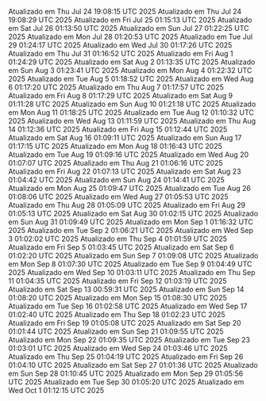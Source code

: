 Atualizado em Thu Jul 24 19:08:15 UTC 2025
Atualizado em Thu Jul 24 19:08:29 UTC 2025
Atualizado em Fri Jul 25 01:15:13 UTC 2025
Atualizado em Sat Jul 26 01:13:50 UTC 2025
Atualizado em Sun Jul 27 01:22:25 UTC 2025
Atualizado em Mon Jul 28 01:20:53 UTC 2025
Atualizado em Tue Jul 29 01:24:17 UTC 2025
Atualizado em Wed Jul 30 01:17:26 UTC 2025
Atualizado em Thu Jul 31 01:16:52 UTC 2025
Atualizado em Fri Aug  1 01:24:29 UTC 2025
Atualizado em Sat Aug  2 01:13:35 UTC 2025
Atualizado em Sun Aug  3 01:23:41 UTC 2025
Atualizado em Mon Aug  4 01:22:32 UTC 2025
Atualizado em Tue Aug  5 01:18:52 UTC 2025
Atualizado em Wed Aug  6 01:17:20 UTC 2025
Atualizado em Thu Aug  7 01:17:57 UTC 2025
Atualizado em Fri Aug  8 01:17:29 UTC 2025
Atualizado em Sat Aug  9 01:11:28 UTC 2025
Atualizado em Sun Aug 10 01:21:18 UTC 2025
Atualizado em Mon Aug 11 01:18:25 UTC 2025
Atualizado em Tue Aug 12 01:10:32 UTC 2025
Atualizado em Wed Aug 13 01:11:59 UTC 2025
Atualizado em Thu Aug 14 01:12:36 UTC 2025
Atualizado em Fri Aug 15 01:12:44 UTC 2025
Atualizado em Sat Aug 16 01:09:11 UTC 2025
Atualizado em Sun Aug 17 01:17:15 UTC 2025
Atualizado em Mon Aug 18 01:16:43 UTC 2025
Atualizado em Tue Aug 19 01:09:16 UTC 2025
Atualizado em Wed Aug 20 01:07:07 UTC 2025
Atualizado em Thu Aug 21 01:06:16 UTC 2025
Atualizado em Fri Aug 22 01:07:13 UTC 2025
Atualizado em Sat Aug 23 01:04:42 UTC 2025
Atualizado em Sun Aug 24 01:14:41 UTC 2025
Atualizado em Mon Aug 25 01:09:47 UTC 2025
Atualizado em Tue Aug 26 01:08:06 UTC 2025
Atualizado em Wed Aug 27 01:05:53 UTC 2025
Atualizado em Thu Aug 28 01:05:09 UTC 2025
Atualizado em Fri Aug 29 01:05:13 UTC 2025
Atualizado em Sat Aug 30 01:02:15 UTC 2025
Atualizado em Sun Aug 31 01:09:49 UTC 2025
Atualizado em Mon Sep  1 01:16:32 UTC 2025
Atualizado em Tue Sep  2 01:06:21 UTC 2025
Atualizado em Wed Sep  3 01:02:02 UTC 2025
Atualizado em Thu Sep  4 01:01:59 UTC 2025
Atualizado em Fri Sep  5 01:03:45 UTC 2025
Atualizado em Sat Sep  6 01:02:20 UTC 2025
Atualizado em Sun Sep  7 01:09:08 UTC 2025
Atualizado em Mon Sep  8 01:07:30 UTC 2025
Atualizado em Tue Sep  9 01:04:49 UTC 2025
Atualizado em Wed Sep 10 01:03:11 UTC 2025
Atualizado em Thu Sep 11 01:04:35 UTC 2025
Atualizado em Fri Sep 12 01:03:19 UTC 2025
Atualizado em Sat Sep 13 00:59:31 UTC 2025
Atualizado em Sun Sep 14 01:08:20 UTC 2025
Atualizado em Mon Sep 15 01:08:30 UTC 2025
Atualizado em Tue Sep 16 01:02:58 UTC 2025
Atualizado em Wed Sep 17 01:02:40 UTC 2025
Atualizado em Thu Sep 18 01:02:23 UTC 2025
Atualizado em Fri Sep 19 01:05:08 UTC 2025
Atualizado em Sat Sep 20 01:01:44 UTC 2025
Atualizado em Sun Sep 21 01:09:55 UTC 2025
Atualizado em Mon Sep 22 01:09:35 UTC 2025
Atualizado em Tue Sep 23 01:03:01 UTC 2025
Atualizado em Wed Sep 24 01:03:46 UTC 2025
Atualizado em Thu Sep 25 01:04:19 UTC 2025
Atualizado em Fri Sep 26 01:04:10 UTC 2025
Atualizado em Sat Sep 27 01:01:36 UTC 2025
Atualizado em Sun Sep 28 01:10:45 UTC 2025
Atualizado em Mon Sep 29 01:05:56 UTC 2025
Atualizado em Tue Sep 30 01:05:20 UTC 2025
Atualizado em Wed Oct  1 01:12:15 UTC 2025
